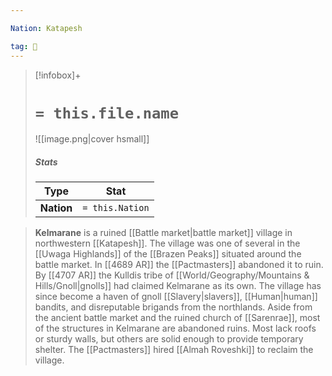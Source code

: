 ```yaml
---

Nation: Katapesh

tag: 🌃
---
```


> [!infobox]+
> #  `= this.file.name`
> ![[image.png|cover hsmall]]
> ##### Stats
> Type | Stat |
> :---:|:---:|
> **Nation** | `= this.Nation` |



> **Kelmarane** is a ruined [[Battle market|battle market]] village in northwestern [[Katapesh]]. The village was one of several in the [[Uwaga Highlands]] of the [[Brazen Peaks]] situated around the battle market. In [[4689 AR]] the [[Pactmasters]] abandoned it to ruin. By [[4707 AR]] the Kulldis tribe of [[World/Geography/Mountains & Hills/Gnoll|gnolls]] had claimed Kelmarane as its own. The village has since become a haven of gnoll [[Slavery|slavers]], [[Human|human]] bandits, and disreputable brigands from the northlands.
> Aside from the ancient battle market and the ruined church of [[Sarenrae]], most of the structures in Kelmarane are abandoned ruins. Most lack roofs or sturdy walls, but others are solid enough to provide temporary shelter.
> The [[Pactmasters]] hired [[Almah Roveshki]] to reclaim the village.








